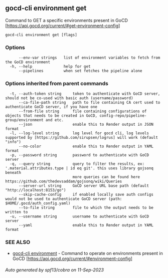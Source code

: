## gocd-cli environment get

Command to GET a specific environments present in GoCD [https://api.gocd.org/current/#get-environment-config]

```
gocd-cli environment get [flags]
```

### Options

```
      --env-var strings   list of environment variables to fetch from the GoCD environment
  -h, --help              help for get
      --pipelines         when set fetches the pipeline alone
```

### Options inherited from parent commands

```
  -t, --auth-token string     token to authenticate with GoCD server, should not be co-used with basic auth (username/password)
      --ca-file-path string   path to file containing CA cert used to authenticate GoCD server, if you have one
      --from-file string      file containing configurations of objects that needs to be created in GoCD, config-repo/pipeline-group/environment and etc.
      --json                  enable this to Render output in JSON format
  -l, --log-level string      log level for gocd cli, log levels supported by [https://github.com/sirupsen/logrus] will work (default "info")
      --no-color              enable this to Render output in YAML format
  -p, --password string       password to authenticate with GoCD server
  -q, --query string          query to filter the results, ex: '.material.attributes.type | id eq git'. this uses library gojsonq beneath
                              more queries can be found here https://github.com/thedevsaddam/gojsonq/wiki/Queries
      --server-url string     GoCD server URL base path (default "http://localhost:8153/go")
      --skip-cache-config     if enabled locally save auth configs would not be used to authenticate GoCD server (path: $HOME/.gocd/auth_config.yaml)
      --to-file string        file to which the output needs to be written to
  -u, --username string       username to authenticate with GoCD server
      --yaml                  enable this to Render output in YAML format
```

### SEE ALSO

* [gocd-cli environment](gocd-cli_environment.md)	 - Command to operate on environments present in GoCD [https://api.gocd.org/current/#environment-config]

###### Auto generated by spf13/cobra on 11-Sep-2023

